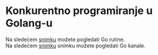 # Konkurentno programiranje u Golang-u

Na sledećem <a href='https://youtu.be/AwikS8CgsWc'>snimku</a> možete pogledati Go rutine.    
Na sledećem <a href='https://youtu.be/xJXsXlOYn6o'>snimku</a> snimku možete pogledati Go kanale.
